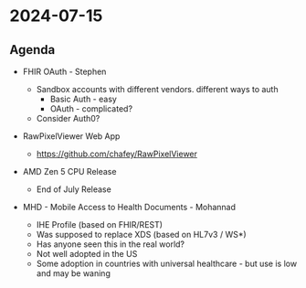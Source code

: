 # 2024-07-15

## Agenda

* FHIR OAuth - Stephen
  * Sandbox accounts with different vendors.  different ways to auth
    * Basic Auth - easy
    * OAuth - complicated?
  * Consider Auth0?

* RawPixelViewer Web App
  * https://github.com/chafey/RawPixelViewer

* AMD Zen 5 CPU Release
  * End of July Release

* MHD - Mobile Access to Health Documents - Mohannad
  * IHE Profile (based on FHIR/REST)
  * Was supposed to replace XDS (based on HL7v3 / WS*)
  * Has anyone seen this in the real world?
  * Not well adopted in the US
  * Some adoption in countries with universal healthcare - but use is low and may be waning

